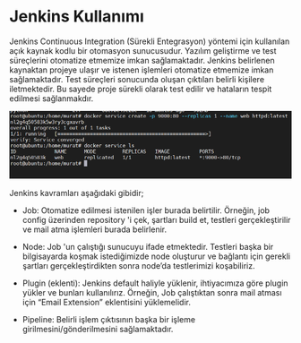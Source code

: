 # Jenkins Kullanımı


Jenkins Continuous Integration (Sürekli Entegrasyon) yöntemi için kullanılan açık kaynak kodlu bir otomasyon sunucusudur.
Yazılım geliştirme ve test süreçlerini otomatize etmemize imkan sağlamaktadır. Jenkins belirlenen kaynaktan projeye ulaşır ve istenen işlemleri otomatize etmemize imkan sağlamaktadır.
Test süreçleri sonucunda oluşan çıktıları belirli kişilere iletmektedir. Bu sayede proje sürekli olarak test edilir ve hataların tespit edilmesi sağlanmakdır.

![](https://github.com/mrtyildiz/Blog-Post/blob/main/Docker/img/swarm_create.PNG?raw=true)

Jenkins kavramları aşağıdaki gibidir;

* Job: Otomatize edilmesi istenilen işler burada belirtilir. Örneğin, job config üzerinden repository 'i çek, şartları build et, 
testleri gerçekleştirilir ve mail atma işlemleri burada belirlenir.

* Node: Job 'un çalıştığı sunucuyu ifade etmektedir.  Testleri başka bir bilgisayarda koşmak istediğimizde node oluşturur ve bağlantı için gerekli şartları gerçekleştirdikten sonra node’da testlerimizi koşabiliriz.

* Plugin (eklenti): Jenkins default haliyle yüklenir, ihtiyacımıza göre plugin yükler ve bunları kullanılırız. Örneğin, Job çalıştıktan sonra mail atması için “Email Extension” eklentisini yüklemelidir.
* Pipeline: Belirli işlem çıktısının başka bir işleme girilmesini/gönderilmesini sağlamaktadır.
